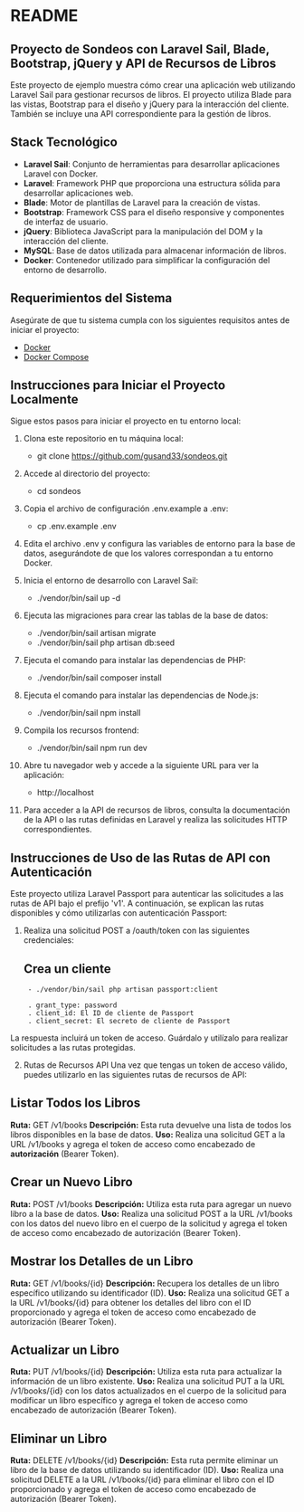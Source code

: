 # README

## Proyecto de Sondeos con Laravel Sail, Blade, Bootstrap, jQuery y API de Recursos de Libros

Este proyecto de ejemplo muestra cómo crear una aplicación web utilizando Laravel Sail para gestionar recursos de libros. El proyecto utiliza Blade para las vistas, Bootstrap para el diseño y jQuery para la interacción del cliente. También se incluye una API correspondiente para la gestión de libros.

## Stack Tecnológico

- **Laravel Sail**: Conjunto de herramientas para desarrollar aplicaciones Laravel con Docker.
- **Laravel**: Framework PHP que proporciona una estructura sólida para desarrollar aplicaciones web.
- **Blade**: Motor de plantillas de Laravel para la creación de vistas.
- **Bootstrap**: Framework CSS para el diseño responsive y componentes de interfaz de usuario.
- **jQuery**: Biblioteca JavaScript para la manipulación del DOM y la interacción del cliente.
- **MySQL**: Base de datos utilizada para almacenar información de libros.
- **Docker**: Contenedor utilizado para simplificar la configuración del entorno de desarrollo.

## Requerimientos del Sistema

Asegúrate de que tu sistema cumpla con los siguientes requisitos antes de iniciar el proyecto:

- [Docker](https://www.docker.com/get-started)
- [Docker Compose](https://docs.docker.com/compose/install/)

## Instrucciones para Iniciar el Proyecto Localmente

Sigue estos pasos para iniciar el proyecto en tu entorno local:

1. Clona este repositorio en tu máquina local:
    - git clone https://github.com/gusand33/sondeos.git

2. Accede al directorio del proyecto:
    - cd sondeos

3. Copia el archivo de configuración .env.example a .env:
    - cp .env.example .env

4. Edita el archivo .env y configura las variables de entorno para la base de datos, asegurándote de que los valores correspondan a tu entorno Docker.

5. Inicia el entorno de desarrollo con Laravel Sail:
    - ./vendor/bin/sail up -d

6. Ejecuta las migraciones para crear las tablas de la base de datos:
    - ./vendor/bin/sail artisan migrate
    - ./vendor/bin/sail php artisan db:seed

7. Ejecuta el comando para instalar las dependencias de PHP:
    - ./vendor/bin/sail composer install

8. Ejecuta el comando para instalar las dependencias de Node.js:
    - ./vendor/bin/sail npm install

9. Compila los recursos frontend: 
    - ./vendor/bin/sail npm run dev

10. Abre tu navegador web y accede a la siguiente URL para ver la aplicación:
    - http://localhost

11. Para acceder a la API de recursos de libros, consulta la documentación de la API o las rutas definidas en Laravel y realiza las solicitudes HTTP correspondientes.

## Instrucciones de Uso de las Rutas de API con Autenticación

Este proyecto utiliza Laravel Passport para autenticar las solicitudes a las rutas de API bajo el prefijo 'v1'. A continuación, se explican las rutas disponibles y cómo utilizarlas con autenticación Passport:

1. Realiza una solicitud POST a /oauth/token con las siguientes credenciales:

    ## Crea un cliente 
        - ./vendor/bin/sail php artisan passport:client
        
        . grant_type: password
        . client_id: El ID de cliente de Passport
        . client_secret: El secreto de cliente de Passport

La respuesta incluirá un token de acceso. Guárdalo y utilízalo para realizar solicitudes a las rutas protegidas.

2. Rutas de Recursos API
Una vez que tengas un token de acceso válido, puedes utilizarlo en las siguientes rutas de recursos de API:

## Listar Todos los Libros
**Ruta:** GET /v1/books
**Descripción:** Esta ruta devuelve una lista de todos los libros disponibles en la base de datos.
**Uso:** Realiza una solicitud GET a la URL /v1/books y agrega el token de acceso como encabezado de **autorización** (Bearer Token).

## Crear un Nuevo Libro
**Ruta:** POST /v1/books
**Descripción:** Utiliza esta ruta para agregar un nuevo libro a la base de datos.
**Uso:** Realiza una solicitud POST a la URL /v1/books con los datos del nuevo libro en el cuerpo de la solicitud y agrega el token de acceso como encabezado de autorización (Bearer Token).

## Mostrar los Detalles de un Libro
**Ruta:** GET /v1/books/{id}
**Descripción:** Recupera los detalles de un libro específico utilizando su identificador (ID).
**Uso:** Realiza una solicitud GET a la URL /v1/books/{id} para obtener los detalles del libro con el ID proporcionado y agrega el token de acceso como encabezado de autorización (Bearer Token).

## Actualizar un Libro
**Ruta:** PUT /v1/books/{id}
**Descripción:** Utiliza esta ruta para actualizar la información de un libro existente.
**Uso:** Realiza una solicitud PUT a la URL /v1/books/{id} con los datos actualizados en el cuerpo de la solicitud para modificar un libro específico y agrega el token de acceso como encabezado de autorización (Bearer Token).

## Eliminar un Libro
**Ruta:** DELETE /v1/books/{id}
**Descripción:** Esta ruta permite eliminar un libro de la base de datos utilizando su identificador (ID).
**Uso:** Realiza una solicitud DELETE a la URL /v1/books/{id} para eliminar el libro con el ID proporcionado y agrega el token de acceso como encabezado de autorización (Bearer Token).
